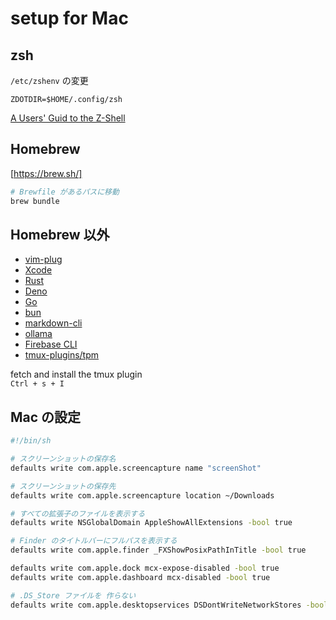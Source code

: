 # setup for Mac

## zsh

`/etc/zshenv` の変更

```env
ZDOTDIR=$HOME/.config/zsh
```

[A Users' Guid to the Z-Shell](https://zsh.sourceforge.io/Guide/zshguide02.html#l6)

## Homebrew

[https://brew.sh/]

```sh
# Brewfile があるパスに移動
brew bundle
```

## Homebrew 以外

- [vim-plug](https://github.com/junegunn/vim-plug)
- [Xcode](https://developer.apple.com/download/all/?q=Xcode)
- [Rust](https://www.rust-lang.org/learn/get-started)
- [Deno](https://docs.deno.com/runtime/manual/getting_started/installation)
- [Go](https://golang.google.cn/dl/)
- [bun](https://bun.sh/)
- [markdown-cli](https://github.com/igorshubovych/markdownlint-cli)
- [ollama](https://github.com/jmorganca/ollama)
- [Firebase CLI](https://firebase.google.com/docs/cli?hl=ja#install-cli-mac-linux)
- [tmux-plugins/tpm](https://github.com/tmux-plugins/tpm)

fetch and install the tmux plugin  
`Ctrl + s + I`

## Mac の設定

```sh
#!/bin/sh

# スクリーンショットの保存名
defaults write com.apple.screencapture name "screenShot"

# スクリーンショットの保存先
defaults write com.apple.screencapture location ~/Downloads

# すべての拡張子のファイルを表示する
defaults write NSGlobalDomain AppleShowAllExtensions -bool true

# Finder のタイトルバーにフルパスを表示する
defaults write com.apple.finder _FXShowPosixPathInTitle -bool true

defaults write com.apple.dock mcx-expose-disabled -bool true
defaults write com.apple.dashboard mcx-disabled -bool true

# .DS_Store ファイルを 作らない
defaults write com.apple.desktopservices DSDontWriteNetworkStores -bool true
```

